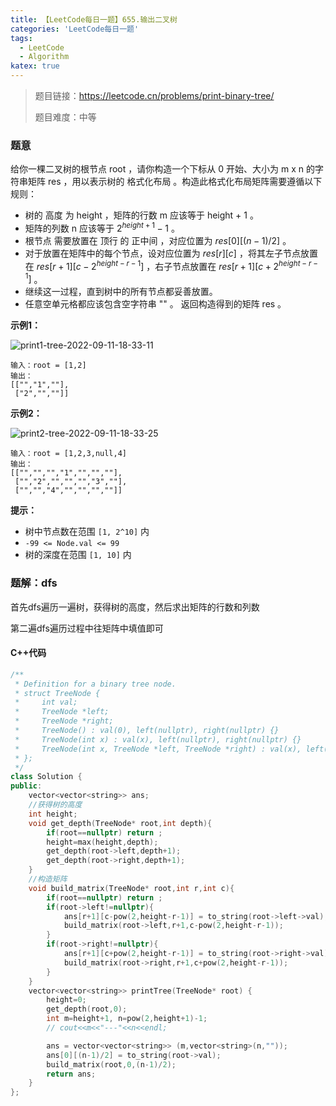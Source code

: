 ```yaml
---
title: 【LeetCode每日一题】655.输出二叉树
categories: 'LeetCode每日一题'
tags: 
  - LeetCode
  - Algorithm
katex: true
---
```

> 题目链接：https://leetcode.cn/problems/print-binary-tree/
>
> 题目难度：中等

### 题意

给你一棵二叉树的根节点 root ，请你构造一个下标从 0 开始、大小为 m x n 的字符串矩阵 res ，用以表示树的 格式化布局 。构造此格式化布局矩阵需要遵循以下规则：

- 树的 高度 为 height ，矩阵的行数 m 应该等于 height + 1 。
- 矩阵的列数 n 应该等于 $2^{height+1} - 1$ 。
- 根节点 需要放置在 顶行 的 正中间 ，对应位置为 $res[0][(n-1)/2]$ 。
- 对于放置在矩阵中的每个节点，设对应位置为 $res[r][c]$ ，将其左子节点放置在 $res[r+1][c-2^{height-r-1}]$ ，右子节点放置在 $res[r+1][c+2^{height-r-1}]$ 。
- 继续这一过程，直到树中的所有节点都妥善放置。
- 任意空单元格都应该包含空字符串 "" 。
  返回构造得到的矩阵 res 。

**示例1：**

![print1-tree-2022-09-11-18-33-11](http://lbbuket-blog.oss-cn-hangzhou.aliyuncs.com/blog-img/print1-tree-2022-09-11-18-33-11.jpg/resize80)

```
输入：root = [1,2]
输出：
[["","1",""],
 ["2","",""]]
```

**示例2：**

![print2-tree-2022-09-11-18-33-25](http://lbbuket-blog.oss-cn-hangzhou.aliyuncs.com/blog-img/print2-tree-2022-09-11-18-33-25.jpg/resize80)

```
输入：root = [1,2,3,null,4]
输出：
[["","","","1","","",""],
 ["","2","","","","3",""],
 ["","","4","","","",""]]
```

**提示：**

- 树中节点数在范围 `[1, 2^10]` 内
- `-99 <= Node.val <= 99`
- 树的深度在范围 `[1, 10]` 内

### 题解：dfs

首先dfs遍历一遍树，获得树的高度，然后求出矩阵的行数和列数

第二遍dfs遍历过程中往矩阵中填值即可

#### C++代码

```cpp
/**
 * Definition for a binary tree node.
 * struct TreeNode {
 *     int val;
 *     TreeNode *left;
 *     TreeNode *right;
 *     TreeNode() : val(0), left(nullptr), right(nullptr) {}
 *     TreeNode(int x) : val(x), left(nullptr), right(nullptr) {}
 *     TreeNode(int x, TreeNode *left, TreeNode *right) : val(x), left(left), right(right) {}
 * };
 */
class Solution {
public:
    vector<vector<string>> ans;
    //获得树的高度
    int height;
    void get_depth(TreeNode* root,int depth){
        if(root==nullptr) return ;
        height=max(height,depth);
        get_depth(root->left,depth+1);
        get_depth(root->right,depth+1);
    }
    //构造矩阵
    void build_matrix(TreeNode* root,int r,int c){
        if(root==nullptr) return ;
        if(root->left!=nullptr){
            ans[r+1][c-pow(2,height-r-1)] = to_string(root->left->val);
            build_matrix(root->left,r+1,c-pow(2,height-r-1));
        }
        if(root->right!=nullptr){
            ans[r+1][c+pow(2,height-r-1)] = to_string(root->right->val);
            build_matrix(root->right,r+1,c+pow(2,height-r-1));
        }
    }
    vector<vector<string>> printTree(TreeNode* root) {
        height=0;
        get_depth(root,0);
        int m=height+1, n=pow(2,height+1)-1;
        // cout<<m<<"---"<<n<<endl;

        ans = vector<vector<string>> (m,vector<string>(n,""));
        ans[0][(n-1)/2] = to_string(root->val);
        build_matrix(root,0,(n-1)/2);
        return ans;
    }
};
```
